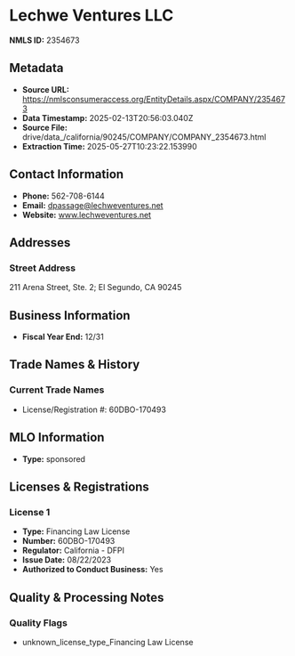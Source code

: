 # Lechwe Ventures LLC

**NMLS ID:** 2354673

## Metadata
- **Source URL:** https://nmlsconsumeraccess.org/EntityDetails.aspx/COMPANY/2354673
- **Data Timestamp:** 2025-02-13T20:56:03.040Z
- **Source File:** drive/data_/california/90245/COMPANY/COMPANY_2354673.html
- **Extraction Time:** 2025-05-27T10:23:22.153990

## Contact Information
- **Phone:** 562-708-6144
- **Email:** dpassage@lechweventures.net
- **Website:** www.lechweventures.net

## Addresses
### Street Address
211 Arena Street, Ste. 2; El Segundo, CA 90245

## Business Information
- **Fiscal Year End:** 12/31

## Trade Names & History
### Current Trade Names
- License/Registration #: 60DBO-170493

## MLO Information
- **Type:** sponsored

## Licenses & Registrations

### License 1
- **Type:** Financing Law License
- **Number:** 60DBO-170493
- **Regulator:** California - DFPI
- **Issue Date:** 08/22/2023
- **Authorized to Conduct Business:** Yes

## Quality & Processing Notes
### Quality Flags
- unknown_license_type_Financing Law License
